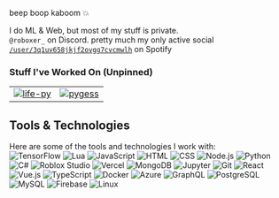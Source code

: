 beep boop kaboom 💥


I do ML & Web, but most of my stuff is private.
<br>
`@roboxer_` on Discord. pretty much my only active social
<br>
[`/user/3q1uv658jkjf2ovgg7cvcmwlh`](https://open.spotify.com/user/3q1uv658jkjf2ovgg7cvcmwlh) on Spotify

### Stuff I've Worked On (Unpinned)
<table>
  <tr>
    <td>
      <a href="https://github.com/zeusssz/life-py">
        <img src="https://github-readme-stats.vercel.app/api/pin/?username=zeusssz&repo=life-py" alt="life-py"/>
      </a>
    </td>
    <td>
      <a href="https://github.com/CraftyRyte/pygess">
        <img src="https://github-readme-stats.vercel.app/api/pin/?username=CraftyRyte&repo=pygess" alt="pygess"/>
      </a>
    </td>
  </tr>
</table>

## Tools & Technologies

Here are some of the tools and technologies I work with:
<br>
![TensorFlow](https://img.shields.io/badge/-TensorFlow-FF6F00?style=flat-square&logo=tensorflow&logoColor=ffffff)
![Lua](https://img.shields.io/badge/-Lua-ffffff?style=flat-square&logo=lua&logoColor=2C2D72)
![JavaScript](https://img.shields.io/badge/-JavaScript-F7DF1E?style=flat-square&logo=javascript&logoColor=000000)
![HTML](https://img.shields.io/badge/-HTML-E34F26?style=flat-square&logo=html5&logoColor=ffffff)
![CSS](https://img.shields.io/badge/-CSS-1572B6?style=flat-square&logo=css3&logoColor=ffffff)
![Node.js](https://img.shields.io/badge/-Node.js-339933?style=flat-square&logo=node.js&logoColor=ffffff)
![Python](https://img.shields.io/badge/-Python-3776AB?style=flat-square&logo=python&logoColor=ffffff)
![C#](https://img.shields.io/badge/-C%23-239120?style=flat-square&logo=c-sharp&logoColor=ffffff)
![Roblox Studio](https://img.shields.io/badge/-Roblox%20Studio-0078D4?style=flat-square&logo=roblox&logoColor=ffffff)
![Vercel](https://img.shields.io/badge/-Vercel-000000?style=flat-square&logo=vercel&logoColor=ffffff)
![MongoDB](https://img.shields.io/badge/-MongoDB-47A248?style=flat-square&logo=mongodb&logoColor=ffffff)
![Jupyter](https://img.shields.io/badge/-Jupyter-F37626?style=flat-square&logo=jupyter&logoColor=ffffff)
![Git](https://img.shields.io/badge/-Git-F05032?style=flat-square&logo=git&logoColor=ffffff)
![React](https://img.shields.io/badge/-React-61DAFB?style=flat-square&logo=react&logoColor=ffffff)
![Vue.js](https://img.shields.io/badge/-Vue.js-4FC08D?style=flat-square&logo=vue.js&logoColor=ffffff)
![TypeScript](https://img.shields.io/badge/-TypeScript-007ACC?style=flat-square&logo=typescript&logoColor=ffffff)
![Docker](https://img.shields.io/badge/-Docker-2496ED?style=flat-square&logo=docker&logoColor=ffffff)
![Azure](https://img.shields.io/badge/-Azure-0078D4?style=flat-square&logo=microsoft-azure&logoColor=ffffff)
![GraphQL](https://img.shields.io/badge/-GraphQL-E10098?style=flat-square&logo=graphql&logoColor=ffffff)
![PostgreSQL](https://img.shields.io/badge/-PostgreSQL-336791?style=flat-square&logo=postgresql&logoColor=ffffff)
![MySQL](https://img.shields.io/badge/-MySQL-4479A1?style=flat-square&logo=mysql&logoColor=ffffff)
![Firebase](https://img.shields.io/badge/-Firebase-FFCA28?style=flat-square&logo=firebase&logoColor=ffffff)
![Linux](https://img.shields.io/badge/-Linux-FCC624?style=flat-square&logo=linux&logoColor=000000)
